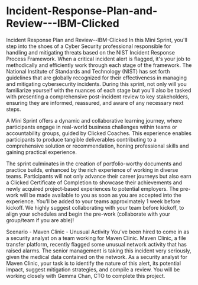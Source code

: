 # Incident-Response-Plan-and-Review---IBM-Clicked
Incident Response Plan and Review--IBM-Clicked
In this Mini Sprint, you'll step into the shoes of a Cyber Security professional responsible for handling and mitigating threats based on the NIST Incident Response Process Framework. When a critical incident alert is flagged, it's your job to methodically and efficiently work through each stage of the framework. The National Institute of Standards and Technology (NIST) has set forth guidelines that are globally recognized for their effectiveness in managing and mitigating cybersecurity incidents. During this sprint, not only will you familiarize yourself with the nuances of each stage but you'll also be tasked with presenting a comprehensive post-incident review to key stakeholders, ensuring they are informed, reassured, and aware of any necessary next steps.

A Mini Sprint offers a dynamic and collaborative learning journey, where participants engage in real-world business challenges within teams or accountability groups, guided by Clicked Coaches. This experience enables participants to produce tangible deliverables contributing to a comprehensive solution or recommendation, honing professional skills and gaining practical experience. 

The sprint culminates in the creation of portfolio-worthy documents and practice builds, enhanced by the rich experience of working in diverse teams. Participants will not only advance their career journeys but also earn a Clicked Certificate of Completion to showcase their achievements and newly acquired project-based experiences to potential employers.
The pre-work will be made available to you as soon as you are accepted into the experience. You’ll be added to your teams approximately 1 week before kickoff. We highly suggest collaborating with your team before kickoff, to align your schedules and begin the pre-work (collaborate with your group/team if you are able)! 

Scenario - Maven Clinic - Unusual Activity
You've been hired to come in as a security analyst on a team working for Maven Clinic. Maven Clinic, a file transfer platform, recently flagged some unusual network activity that has raised alarms. The senior management is taking this incident very seriously, given the medical data contained on the network. As a security analyst for Maven Clinic, your task is to identify the nature of this alert, its potential impact, suggest mitigation strategies, and compile a review. You will be working closely with Gemma Chan, CTO to complete this project.
